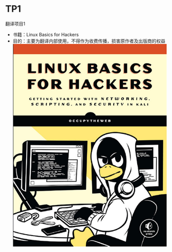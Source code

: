# TP1
翻译项目1 </h>
- 书籍：Linux Basics for Hackers
- 目的：主要为翻译内部使用，不得作为收费传播，损害原作者及出版商的权益
![](./Book_name.jpg)

